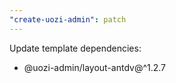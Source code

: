 ```yaml
---
"create-uozi-admin": patch
---
```


Update template dependencies:
- @uozi-admin/layout-antdv@^1.2.7

